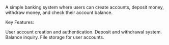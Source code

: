 A simple banking system where users can create accounts, deposit money, withdraw money, and check their account balance.

Key Features:

User account creation and authentication.
Deposit and withdrawal system.
Balance inquiry.
File storage for user accounts.
